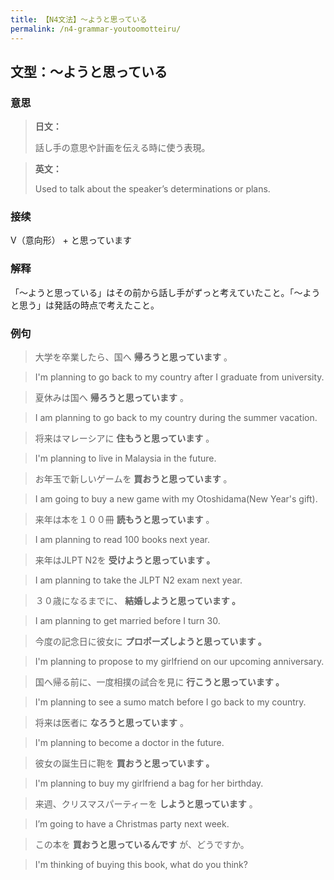 ```yaml
---
title: 【N4文法】〜ようと思っている
permalink: /n4-grammar-youtoomotteiru/
---
```


## 文型：〜ようと思っている

### 意思

> **日文：**
> 
> 話し手の意思や計画を伝える時に使う表現。


> **英文：**
> 
> Used to talk about the speaker’s determinations or plans.


### 接续

V（意向形） + と思っています

### 解释

「〜ようと思っている」はその前から話し手がずっと考えていたこと。「〜ようと思う」は発話の時点で考えたこと。

### 例句

> 大学を卒業したら、国へ **帰ろうと思っています** 。

> I'm planning to go back to my country after I graduate from university.

> 夏休みは国へ **帰ろうと思っています** 。

> I am planning to go back to my country during the summer vacation.

> 将来はマレーシアに **住もうと思っています** 。

> I'm planning to live in Malaysia in the future.

> お年玉で新しいゲームを **買おうと思っています** 。

> I am going to buy a new game with my Otoshidama(New Year's gift).

> 来年は本を１００冊 **読もうと思っています** 。

> I am planning to read 100 books next year.

> 来年はJLPT N2を **受けようと思っています 。**

> I am planning to take the JLPT N2 exam next year.

> ３０歳になるまでに、 **結婚しようと思っています 。**

> I am planning to get married before I turn 30.

> 今度の記念日に彼女に **プロポーズしようと思っています 。**

> I'm planning to propose to my girlfriend on our upcoming anniversary.

> 国へ帰る前に、一度相撲の試合を見に **行こうと思っています 。**

> I'm planning to see a sumo match before I go back to my country.

> 将来は医者に **なろうと思っています** 。

> I'm planning to become a doctor in the future.

> 彼女の誕生日に鞄を **買おうと思っています 。**

> I'm planning to buy my girlfriend a bag for her birthday.

> 来週、クリスマスパーティーを **しようと思っています** 。

> I’m going to have a Christmas party next week.

> この本を **買おうと思っているんです** が、どうですか。

> I'm thinking of buying this book, what do you think?

